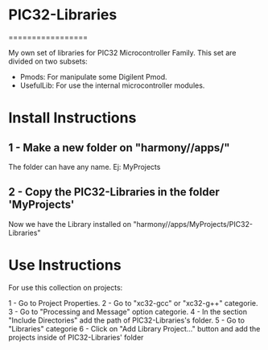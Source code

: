# PIC32-Libraries
=================

My own set of libraries for PIC32 Microcontroller Family.
This set are divided on two subsets:
 - Pmods: For manipulate some Digilent Pmod.
 - UsefulLib: For use the internal microcontroller modules. 


Install Instructions
====================

1 - Make a new folder on "harmony/<version>/apps/"
--------------------------------------------------
The folder can have any name. Ej: MyProjects

2 - Copy the PIC32-Libraries in the folder 'MyProjects'
-------------------------------------------------------
Now we have the Library installed on "harmony/<version>/apps/MyProjects/PIC32-Libraries"

Use Instructions
================
For use this collection on projects:

1 - Go to Project Properties.
2 - Go to "xc32-gcc" or "xc32-g++" categorie.
3 - Go to "Processing and Message" option categorie.
4 - In the section "Include Directories" add the path of PIC32-Libraries's folder.
5 - Go to "Libraries" categorie
6 - Click on "Add Library Project..." button and add the projects inside of PIC32-Libraries' folder


